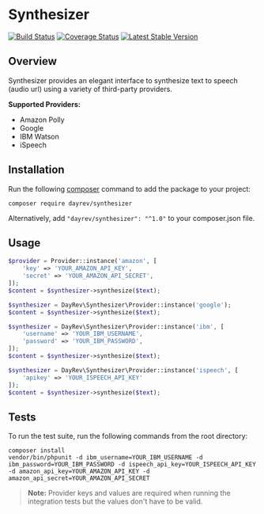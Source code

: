# Synthesizer
[![Build Status](https://travis-ci.org/dayrev/synthesizer.svg?branch=master)](https://travis-ci.org/dayrev/synthesizer)
[![Coverage Status](https://coveralls.io/repos/github/dayrev/synthesizer/badge.svg?branch=master)](https://coveralls.io/github/dayrev/synthesizer?branch=master)
[![Latest Stable Version](https://poser.pugx.org/dayrev/synthesizer/v/stable.png)](https://packagist.org/packages/dayrev/synthesizer)

## Overview
Synthesizer provides an elegant interface to synthesize text to speech (audio url) using a variety of third-party providers.

**Supported Providers:**

 * Amazon Polly
 * Google
 * IBM Watson
 * iSpeech

## Installation
Run the following [composer](https://getcomposer.org/doc/00-intro.md#installation-linux-unix-osx) command to add the package to your project:

```
composer require dayrev/synthesizer
```

Alternatively, add `"dayrev/synthesizer": "^1.0"` to your composer.json file.

## Usage
```php
$provider = Provider::instance('amazon', [
    'key' => 'YOUR_AMAZON_API_KEY',
    'secret' => 'YOUR_AMAZON_API_SECRET',
]);
$content = $synthesizer->synthesize($text);

$synthesizer = DayRev\Synthesizer\Provider::instance('google');
$content = $synthesizer->synthesize($text);

$synthesizer = DayRev\Synthesizer\Provider::instance('ibm', [
    'username' => 'YOUR_IBM_USERNAME',
    'password' => 'YOUR_IBM_PASSWORD',
]);
$content = $synthesizer->synthesize($text);

$synthesizer = DayRev\Synthesizer\Provider::instance('ispeech', [
    'apikey' => 'YOUR_ISPEECH_API_KEY'
]);
$content = $synthesizer->synthesize($text);
```

## Tests
To run the test suite, run the following commands from the root directory:

```
composer install
vendor/bin/phpunit -d ibm_username=YOUR_IBM_USERNAME -d ibm_password=YOUR_IBM_PASSWORD -d ispeech_api_key=YOUR_ISPEECH_API_KEY -d amazon_api_key=YOUR_AMAZON_API_KEY -d amazon_api_secret=YOUR_AMAZON_API_SECRET
```

> **Note:** Provider keys and values are required when running the integration tests but the values don't have to be valid.
